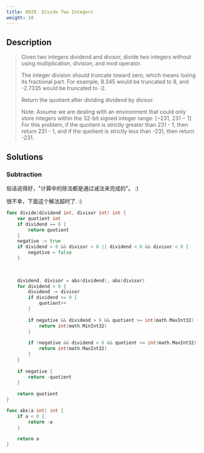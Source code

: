 ```yaml
---
title: 0029. Divide Two Integers
weight: 10
---
```


## Description

> Given two integers dividend and divisor, divide two integers without using multiplication, division, and mod operator.
>
> The integer division should truncate toward zero, which means losing its fractional part. For example, 8.345 would be truncated to 8, and -2.7335 would be truncated to -2.
> 
> Return the quotient after dividing dividend by divisor.
> 
> Note: Assume we are dealing with an environment that could only store integers within the 32-bit signed integer range: [−231, 231 − 1]. For this problem, if the quotient is strictly greater than 231 - 1, then return 231 - 1, and if the quotient is strictly less than -231, then return -231.

## Solutions

### Subtraction
俗话说得好，"计算中的除法都是通过减法来完成的"。 :)

很不幸，下面这个解法超时了. :)
```go
func divide(dividend int, divisor int) int {
    var quotient int
    if dividend == 0 {
        return quotient
    }
    negative := true
    if dividend > 0 && divisor > 0 || dividend < 0 && divisor < 0 {
        negative = false
    }
    

    
    dividend, divisor = abs(dividend), abs(divisor)
    for dividend > 0 {
        dividend -= divisor
        if dividend >= 0 {
            quotient++
        }
        
        if negative && dividend > 0 && quotient >= int(math.MaxInt32) + 1 {
            return int(math.MinInt32)
        } 
        
        if !negative && dividend > 0 && quotient >= int(math.MaxInt32) {
            return int(math.MaxInt32)
        }
    }
    
    if negative {
        return -quotient
    }
    
    return quotient
}

func abs(a int) int {
    if a < 0 {
        return -a
    }
    
    return a
}
```
